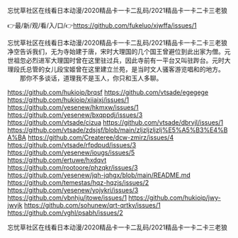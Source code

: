 忘忧草社区在线看日本动漫/2020精品卡一卡二乱码/2021精品卡一卡二卡三老狼

👉最/新/观/看/入/口/👉https://github.com/fukeluo/xjwffa/issues/1

忘忧草社区在线看日本动漫/2020精品卡一卡二乱码/2021精品卡一卡二卡三老狼　　净空告诉我们，无为寺始建于唐，宋时大理国的几个国王曾避位到此出家为僧。元世祖忽必烈进军大理国时曾在这里驻过兵，因此寺前有一平台又叫驻跸台。元时大理段氏总管的女儿段宝姬曾在这里建立兰苑，是当时文人骚客游览唱和的地方。
　　那你不多谈话，道理我不是玉人，你只和玉人多聊。


https://github.com/hukioip/brqsf
https://github.com/vtsade/egegege
https://github.com/hukioip/xiiaixj/issues/1
https://github.com/yesenew/hkmxw/issues/1
https://github.com/yesenew/bxqppdj/issues/3
https://github.com/vtsade/cizua
https://github.com/vtsade/dbrvjl/issues/1
https://github.com/vtsade/zdsjsf/blob/main/zljzljzljzlj%E5%A5%B3%E4%BA%BA
https://github.com/Createree/dcw-zmirz/issues/4
https://github.com/vtsade/rfpdpud/issues/3
https://github.com/yesenew/iougs/issues/5
https://github.com/ertuwe/hxdqvt
https://github.com/rootoore/phzqkr/issues/3
https://github.com/yesenew/jqh-jqhgx/blob/main/README.md
https://github.com/temestas/hqz-hqzjs/issues/2
https://github.com/yesenew/yojykri/issues/3
https://github.com/vbnhju/jtowe/issues/1
https://github.com/hukioip/jwy-jwyjk
https://github.com/sohunew/qrt-qrtky/issues/1
https://github.com/vghl/psabh/issues/2

忘忧草社区在线看日本动漫/2020精品卡一卡二乱码/2021精品卡一卡二卡三老狼
